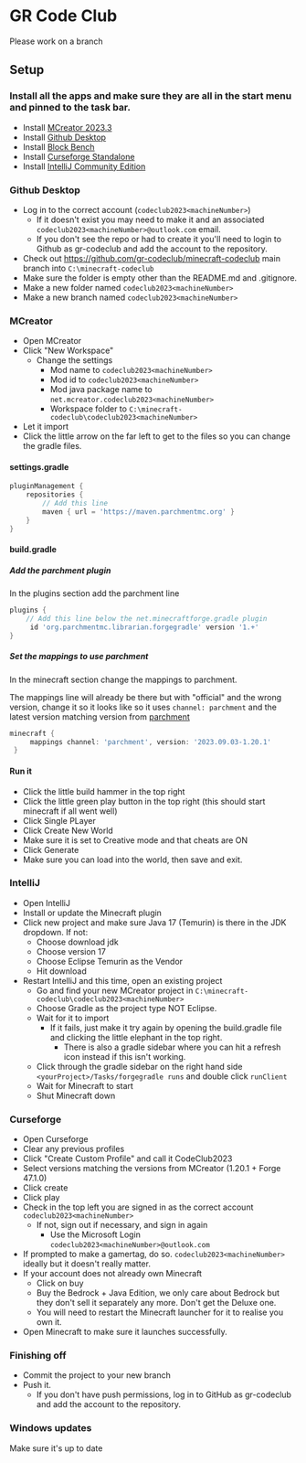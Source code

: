 # GR Code Club

Please work on a branch

## Setup

### Install all the apps and make sure they are all in the start menu and pinned to the task bar.
* Install [MCreator 2023.3](https://mcreator.net/download/2023-3)
* Install [Github Desktop](https://central.github.com/deployments/desktop/desktop/latest/win32)
* Install [Block Bench](https://www.blockbench.net/downloads)
* Install [Curseforge Standalone](https://www.curseforge.com/download/app)
* Install [IntelliJ Community Edition](https://www.jetbrains.com/idea/download/download-thanks.html?platform=windows&code=IIC)

### Github Desktop
* Log in to the correct account (`codeclub2023<machineNumber>`)
    * If it doesn't exist you may need to make it and an associated `codeclub2023<machineNumber>@outlook.com` email.
    * If you don't see the repo or had to create it you'll need to login to Github as gr-codeclub and add the account to the repository.
* Check out https://github.com/gr-codeclub/minecraft-codeclub main branch into `C:\minecraft-codeclub`
* Make sure the folder is empty other than the README.md and .gitignore.
* Make a new folder named `codeclub2023<machineNumber>`
* Make a new branch named `codeclub2023<machineNumber>`

### MCreator
* Open MCreator
* Click "New Workspace"
  * Change the settings
    * Mod name to `codeclub2023<machineNumber>`
    * Mod id to `codeclub2023<machineNumber>`
    * Mod java package name to `net.mcreator.codeclub2023<machineNumber>`
    * Workspace folder to `C:\minecraft-codeclub\codeclub2023<machineNumber>`
* Let it import
* Click the little arrow on the far left to get to the files so you can change the gradle files.

#### settings.gradle

```groovy
pluginManagement {
    repositories {
        // Add this line
        maven { url = 'https://maven.parchmentmc.org' }
    }
}
```

#### build.gradle

##### Add the parchment plugin

In the plugins section add the parchment line

```groovy
plugins {
    // Add this line below the net.minecraftforge.gradle plugin
     id 'org.parchmentmc.librarian.forgegradle' version '1.+'
}
```

##### Set the mappings to use parchment

In the minecraft section change the mappings to parchment.

The mappings line will already be there but with "official" and the wrong version, change it so it looks like so it uses `channel: parchment` and the latest version matching version from [parchment](https://parchmentmc.org/docs/getting-started)

```groovy
minecraft {
     mappings channel: 'parchment', version: '2023.09.03-1.20.1'
 }
```

#### Run it

* Click the little build hammer in the top right
* Click the little green play button in the top right (this should start minecraft if all went well)
* Click Single PLayer
* Click Create New World
* Make sure it is set to Creative mode and that cheats are ON
* Click Generate
* Make sure you can load into the world, then save and exit.

### IntelliJ
* Open IntelliJ
* Install or update the Minecraft plugin
* Click new project and make sure Java 17 (Temurin) is there in the JDK dropdown. If not:
    * Choose download jdk
    * Choose version 17
    * Choose Eclipse Temurin as the Vendor
    * Hit download
* Restart IntelliJ and this time, open an existing project
    * Go and find your new MCreator project in `C:\minecraft-codeclub\codeclub2023<machineNumber>`
    * Choose Gradle as the project type NOT Eclipse.
    * Wait for it to import
        * If it fails, just make it try again by opening the build.gradle file and clicking the little elephant in the top right.
            * There is also a gradle sidebar where you can hit a refresh icon instead if this isn't working.
    * Click through the gradle sidebar on the right hand side `<yourProject>/Tasks/forgegradle runs` and double click `runClient`
    * Wait for Minecraft to start
    * Shut Minecraft down

### Curseforge
* Open Curseforge
* Clear any previous profiles
* Click "Create Custom Profile" and call it CodeClub2023
* Select versions matching the versions from MCreator (1.20.1 + Forge 47.1.0)
* Click create
* Click play
* Check in the top left you are signed in as the correct account `codeclub2023<machineNumber>`
    * If not, sign out if necessary, and sign in again
        * Use the Microsoft Login `codeclub2023<machineNumber>@outlook.com`
* If prompted to make a gamertag, do so. `codeclub2023<machineNumber>` ideally but it doesn't really matter.
* If your account does not already own Minecraft
    * Click on buy
    * Buy the Bedrock + Java Edition, we only care about Bedrock but they don't sell it separately any more. Don't get the Deluxe one.
    * You will need to restart the Minecraft launcher for it to realise you own it.
* Open Minecraft to make sure it launches successfully.

### Finishing off
* Commit the project to your new branch
* Push it.
    * If you don't have push permissions, log in to GitHub as gr-codeclub and add the account to the repository.

### Windows updates
Make sure it's up to date
